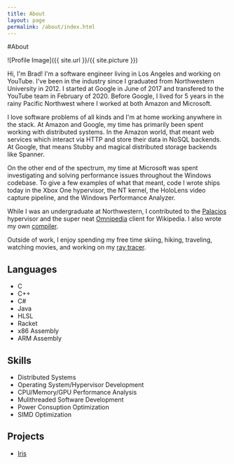 ```yaml
---
title: About
layout: page
permalink: /about/index.html
---
```

#About

<style>
img { width: 50%; margin: 0 auto; display: block; }
</style>

![Profile Image]({{ site.url }}/{{ site.picture }})

<p>Hi, I'm Brad! I'm a software engineer living in Los Angeles and working on
YouTube. I've been in the industry since I graduated from Northwestern University
in 2012. I started at Google in June of 2017 and transfered to the YouTube team in
February of 2020. Before Google, I lived for 5 years in the rainy Pacific Northwest
where I worked at both Amazon and Microsoft.</p>

<p>I love software problems of all kinds and I'm at home working anywhere in the
stack. At Amazon and Google, my time has primarily been spent working with 
distributed systems. In the Amazon world, that meant web services which interact
via HTTP and store their data in NoSQL backends. At Google, that means Stubby
and magical distributed storage backends like Spanner.</p>

<p>On the other end of the spectrum, my time at Microsoft was spent
investigating and solving performance issues throughout the Windows codebase. To
give a few examples of what that meant, code I wrote ships today in the Xbox One
hypervisor, the NT kernel, the HoloLens video capture pipeline, and the Windows
Performance Analyzer.</p>

<p>While I was an undergraduate at Northwestern, I contributed to the 
<a href="http://www.v3vee.org/palacios/">Palacios</a> hypervisor and the super neat
<a href="http://omnipedia.northwestern.edu/">Omnipedia</a> client for 
Wikipedia. I also wrote my own <a href="https://github.com/BradleyMarie/L5c">compiler</a>.</p>

<p>Outside of work, I enjoy spending my free time skiing, hiking, traveling,
watching movies, and working on my 
<a href="https://github.com/BradleyMarie/Iris">ray tracer</a>.</p>

<h2>Languages</h2>

<ul class="skill-list">
	<li>C</li>
	<li>C++</li>
	<li>C#</li>
	<li>Java</li>
	<li>HLSL</li>
	<li>Racket</li>
	<li>x86 Assembly</li>
	<li>ARM Assembly</li>
</ul>

<h2>Skills</h2>

<ul class="skill-list">
	<li>Distributed Systems</li>
	<li>Operating System/Hypervisor Development</li>
	<li>CPU/Memory/GPU Performance Analysis</li>
	<li>Mulithreaded Software Development</li>
	<li>Power Consuption Optimization</li>
	<li>SIMD Optimization</li>
</ul>

<h2>Projects</h2>

<ul>
	<li><a href="https://github.com/BradleyMarie/Iris">Iris</a></li>
</ul>
